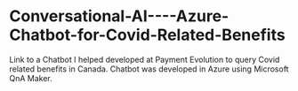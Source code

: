# Conversational-AI----Azure-Chatbot-for-Covid-Related-Benefits
Link to a Chatbot I helped developed at Payment Evolution to query Covid related benefits in Canada. Chatbot was developed in Azure using Microsoft QnA Maker.
